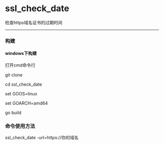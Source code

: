 # ssl_check_date
检查https域名证书的过期时间

---

### 构建

#### windows下构建
打开cmd命令行

git clone 

cd ssl_check_date

set GOOS=linux

set GOARCH=amd64

go build 

### 命令使用方法
ssl_check_date -url=https://你的域名
